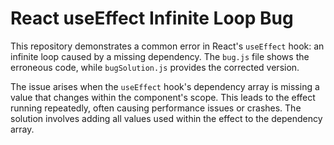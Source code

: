 # React useEffect Infinite Loop Bug

This repository demonstrates a common error in React's `useEffect` hook: an infinite loop caused by a missing dependency.  The `bug.js` file shows the erroneous code, while `bugSolution.js` provides the corrected version.

The issue arises when the `useEffect` hook's dependency array is missing a value that changes within the component's scope.  This leads to the effect running repeatedly, often causing performance issues or crashes.  The solution involves adding all values used within the effect to the dependency array.
